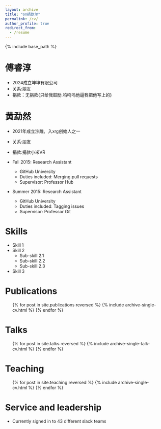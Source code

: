 ```yaml
---
layout: archive
title: "on捐款单"
permalink: /cv/
author_profile: true
redirect_from:
  - /resume
---
```


{% include base_path %}

傅睿淳
======
* 2024成立坤坤有限公司
* 关系:朋友
* 捐款：无捐款{只给我鼓励.呜呜呜他逼我把他写上的}

黄勐然
======
  * 2021年成立沙雕，入xrg创始人之一
  * 关系:朋友
  * 捐款:捐款小米VR

* Fall 2015: Research Assistant
  * GitHub University
  * Duties included: Merging pull requests
  * Supervisor: Professor Hub

* Summer 2015: Research Assistant
  * GitHub University
  * Duties included: Tagging issues
  * Supervisor: Professor Git
  
Skills
======
* Skill 1
* Skill 2
  * Sub-skill 2.1
  * Sub-skill 2.2
  * Sub-skill 2.3
* Skill 3

Publications
======
  <ul>{% for post in site.publications reversed %}
    {% include archive-single-cv.html %}
  {% endfor %}</ul>
  
Talks
======
  <ul>{% for post in site.talks reversed %}
    {% include archive-single-talk-cv.html  %}
  {% endfor %}</ul>
  
Teaching
======
  <ul>{% for post in site.teaching reversed %}
    {% include archive-single-cv.html %}
  {% endfor %}</ul>
  
Service and leadership
======
* Currently signed in to 43 different slack teams
